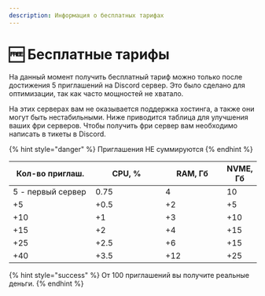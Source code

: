 ```yaml
---
description: Информация о бесплатных тарифах
---
```


# 🆓 Бесплатные тарифы

На данный момент получить бесплатный тариф можно только после достижения 5 приглашений на Discord сервер. Это было сделано для оптимизации, так как часто мощностей не хватало.

На этих серверах вам не оказывается поддержка хостинга, а также они могут быть нестабильными. Ниже приводится таблица для улучшения ваших фри серверов. Чтобы получить фри сервер вам необходимо написать в тикеты в Discord.

{% hint style="danger" %}
Приглашения НЕ суммируются
{% endhint %}

<table><thead><tr><th width="219">Кол-во приглаш.</th><th width="202">CPU, %</th><th width="166">RAM, Гб</th><th>NVME, Гб</th></tr></thead><tbody><tr><td>5 - первый сервер</td><td>0.75</td><td>4</td><td>10</td></tr><tr><td>+5</td><td>+0.5</td><td>+2</td><td>+5</td></tr><tr><td>+10</td><td>+1</td><td>+3</td><td>+10</td></tr><tr><td>+15</td><td>+2</td><td>+4</td><td>+15</td></tr><tr><td>+25</td><td>+2.5</td><td>+6</td><td>+15</td></tr><tr><td>+40</td><td>+3.5</td><td>+12</td><td>+25</td></tr></tbody></table>

{% hint style="success" %}
От 100 приглашений вы получите реальные деньги.
{% endhint %}
